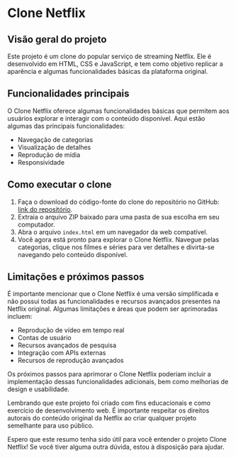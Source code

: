 
<!DOCTYPE html>
<html>
<head>
  <meta charset="UTF-8">
</head>
<body>
  <h1>Clone Netflix</h1>
  <h2>Visão geral do projeto</h2>
  <p>
    Este projeto é um clone do popular serviço de streaming Netflix. Ele é desenvolvido em HTML, CSS e JavaScript, e tem como objetivo replicar a aparência e algumas funcionalidades básicas da plataforma original.
  </p>
  <h2>Funcionalidades principais</h2>
  <p>
    O Clone Netflix oferece algumas funcionalidades básicas que permitem aos usuários explorar e interagir com o conteúdo disponível. Aqui estão algumas das principais funcionalidades:
  </p>
  <ul>
    <li>Navegação de categorias</li>
    <li>Visualização de detalhes</li>
    <li>Reprodução de mídia</li>
    <li>Responsividade</li>
  </ul>
  <h2>Como executar o clone</h2>
  <ol>
    <li>Faça o download do código-fonte do clone do repositório no GitHub: <a href="https://github.com/MarcioGuinati/clone_netflix">link do repositório</a>.</li>
    <li>Extraia o arquivo ZIP baixado para uma pasta de sua escolha em seu computador.</li>
    <li>Abra o arquivo <code>index.html</code> em um navegador da web compatível.</li>
    <li>Você agora está pronto para explorar o Clone Netflix. Navegue pelas categorias, clique nos filmes e séries para ver detalhes e divirta-se navegando pelo conteúdo disponível.</li>
  </ol>
  <h2>Limitações e próximos passos</h2>
  <p>
    É importante mencionar que o Clone Netflix é uma versão simplificada e não possui todas as funcionalidades e recursos avançados presentes na Netflix original. Algumas limitações e áreas que podem ser aprimoradas incluem:
  </p>
  <ul>
    <li>Reprodução de vídeo em tempo real</li>
    <li>Contas de usuário</li>
    <li>Recursos avançados de pesquisa</li>
    <li>Integração com APIs externas</li>
    <li>Recursos de reprodução avançados</li>
  </ul>
  <p>
    Os próximos passos para aprimorar o Clone Netflix poderiam incluir a implementação dessas funcionalidades adicionais, bem como melhorias de design e usabilidade.
  </p>
  <p>
    Lembrando que este projeto foi criado com fins educacionais e como exercício de desenvolvimento web. É importante respeitar os direitos autorais do conteúdo original da Netflix ao criar qualquer projeto semelhante para uso público.
  </p>
  <p>Espero que este resumo tenha sido útil para você entender o projeto Clone Netflix! Se você tiver alguma outra dúvida, estou à disposição para ajudar.</p>
</body>
</html>
